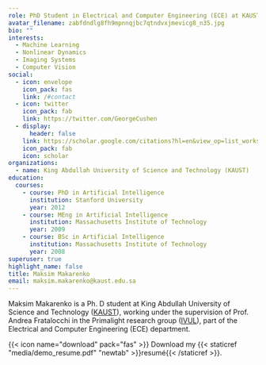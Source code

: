```yaml
---
role: PhD Student in Electrical and Computer Engineering (ECE) at KAUST
avatar_filename: zabfdndlg8fh9mpnnqjbc7qtndvxjmevicg8_n35.jpg
bio: ""
interests:
  - Machine Learning
  - Nonlinear Dynamics
  - Imaging Systems
  - Computer Vision
social:
  - icon: envelope
    icon_pack: fas
    link: /#contact
  - icon: twitter
    icon_pack: fab
    link: https://twitter.com/GeorgeCushen
  - display:
      header: false
    link: https://scholar.google.com/citations?hl=en&view_op=list_works&gmla=AJsN-F7zRSB21Bc8qqYm_Wb3eQ2IAXIP-PpOaV4-rgfnpqI3ZoxzJLL16gtV5eID7X1GX-9HrZEDuBRdcP7bkvGtN4ZslQSJug&user=jXPpMXkAAAAJ
    icon_pack: fab
    icon: scholar
organizations:
  - name: King Abdullah University of Science and Technology (KAUST)
education:
  courses:
    - course: PhD in Artificial Intelligence
      institution: Stanford University
      year: 2012
    - course: MEng in Artificial Intelligence
      institution: Massachusetts Institute of Technology
      year: 2009
    - course: BSc in Artificial Intelligence
      institution: Massachusetts Institute of Technology
      year: 2008
superuser: true
highlight_name: false
title: Maksim Makarenko
email: maksim.makarenko@kaust.edu.sa
---
```

Maksim Makarenko is a Ph. D student at King Abdullah University of Science and Technology ([KAUST](https://www.kaust.edu.sa/)), working under the supervision of Prof. Andrea Fratalocchi in the Primalight research group ([IVUL](https://ivul.kaust.edu.sa/)), part of the Electrical and Computer Engineering (ECE) department.

{{< icon name="download" pack="fas" >}} Download my {{< staticref "media/demo_resume.pdf" "newtab" >}}resumé{{< /staticref >}}.